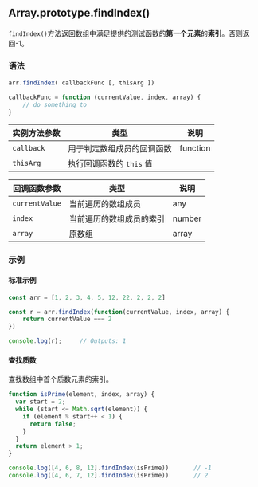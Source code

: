 ## Array.prototype.findIndex()

`findIndex()`方法返回数组中满足提供的测试函数的**第一个元素**的**索引**。否则返回-1。

### 语法

```js
arr.findIndex( callbackFunc [, thisArg ])

callbackFunc = function (currentValue, index, array) {
    // do something to 
}
```

| 实例方法参数 | 类型                       | 说明     |
| ------------ | -------------------------- | -------- |
| `callback`   | 用于判定数组成员的回调函数 | function |
| `thisArg`    | 执行回调函数的 `this` 值   |          |

| 回调函数参数   | 类型                     | 说明   |
| -------------- | ------------------------ | ------ |
| `currentValue` | 当前遍历的数组成员       | any    |
| `index`        | 当前遍历的数组成员的索引 | number |
| `array`        | 原数组                   | array  |

### 示例

#### 标准示例

```js
const arr = [1, 2, 3, 4, 5, 12, 22, 2, 2, 2]

const r = arr.findIndex(function(currentValue, index, array) {
    return currentValue === 2
})

console.log(r);		// Outputs: 1
```

#### 查找质数

查找数组中首个质数元素的索引。

```js
function isPrime(element, index, array) {
  var start = 2;
  while (start <= Math.sqrt(element)) {
    if (element % start++ < 1) {
      return false;
    }
  }
  return element > 1;
}

console.log([4, 6, 8, 12].findIndex(isPrime))		// -1
console.log([4, 6, 7, 12].findIndex(isPrime))		// 2
```



